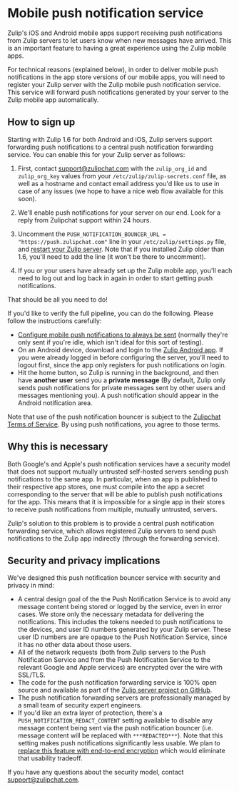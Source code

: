 # Mobile push notification service

Zulip's iOS and Android mobile apps support receiving push
notifications from Zulip servers to let users know when new messages
have arrived.  This is an important feature to having a great
experience using the Zulip mobile apps.

For technical reasons (explained below), in order to deliver mobile
push notifications in the app store versions of our mobile apps, you
will need to register your Zulip server with the Zulip mobile push
notification service.  This service will forward push notifications
generated by your server to the Zulip mobile app automatically.

## How to sign up

Starting with Zulip 1.6 for both Android and iOS, Zulip servers
support forwarding push notifications to a central push notification
forwarding service.  You can enable this for your Zulip server as
follows:

1. First, contact support@zulipchat.com with the `zulip_org_id` and
   `zulip_org_key` values from your `/etc/zulip/zulip-secrets.conf` file, as
   well as a hostname and contact email address you'd like us to use in case
   of any issues (we hope to have a nice web flow available for this soon).

2. We'll enable push notifications for your server on our end. Look for a
   reply from Zulipchat support within 24 hours.

3. Uncomment the `PUSH_NOTIFICATION_BOUNCER_URL = "https://push.zulipchat.com"`
   line in your `/etc/zulip/settings.py` file, and
   [restart your Zulip server](../production/maintain-secure-upgrade.html#updating-settings).
   Note that if you installed Zulip older than 1.6, you'll need to add
   the line (it won't be there to uncomment).

4. If you or your users have already set up the Zulip mobile app,
   you'll each need to log out and log back in again in order to start
   getting push notifications.

That should be all you need to do!

If you'd like to verify the full pipeline, you can do the following.
Please follow the instructions carefully:

* [Configure mobile push notifications to always be sent][notification-settings]
  (normally they're only sent if you're idle, which isn't ideal for
  this sort of testing).
* On an Android device, download and login to the
[Zulip Android app](https://play.google.com/store/apps/details?id=com.zulipmobile).
If you were already logged in before configuring the server, you'll
need to logout first, since the app only registers for push
notifications on login.
* Hit the home button, so Zulip is running in the background, and then
have **another user** send you a **private message** (By default,
Zulip only sends push notifications for private messages sent by other
users and messages mentioning you).  A push notification should appear
in the Android notification area.

[notification-settings]: https://zulipchat.com/help/configure-mobile-notifications

Note that use of the push notification bouncer is subject to the
[Zulipchat Terms of Service](https://zulipchat.com/terms/). By using push
notifications, you agree to those terms.

## Why this is necessary

Both Google's and Apple's push notification services have a security
model that does not support mutually untrusted self-hosted servers
sending push notifications to the same app.  In particular, when an
app is published to their respective app stores, one must compile into
the app a secret corresponding to the server that will be able to
publish push notifications for the app.  This means that it is
impossible for a single app in their stores to receive push
notifications from multiple, mutually untrusted, servers.

Zulip's solution to this problem is to provide a central push
notification forwarding service, which allows registered Zulip servers
to send push notifications to the Zulip app indirectly (through the
forwarding service).

## Security and privacy implications

We've designed this push notification bouncer service with security
and privacy in mind:

* A central design goal of the the Push Notification Service is to
  avoid any message content being stored or logged by the service,
  even in error cases.  We store only the necessary metadata for
  delivering the notifications.  This includes the tokens needed to
  push notifications to the devices, and user ID numbers generated by
  your Zulip server.  These user ID numbers are are opaque to the Push
  Notification Service, since it has no other data about those users.
* All of the network requests (both from Zulip servers to the Push
  Notification Service and from the Push Notification Service to the
  relevant Google and Apple services) are encrypted over the wire with
  SSL/TLS.
* The code for the push notification forwarding service is 100% open
  source and available as part of the
  [Zulip server project on GitHub](https://github.com/zulip/zulip).
* The push notification forwarding servers are professionally managed
  by a small team of security expert engineers.
* If you'd like an extra layer of protection, there's a
  `PUSH_NOTIFICATION_REDACT_CONTENT` setting available to disable any
  message content being sent via the push notification bouncer
  (i.e. message content will be replaced with `***REDACTED***`).  Note
  that this setting makes push notifications significantly less
  usable.  We plan to
  [replace this feature with end-to-end encryption](https://github.com/zulip/zulip/issues/6954)
  which would eliminate that usability tradeoff.

If you have any questions about the security model, contact
support@zulipchat.com.
